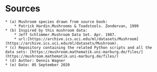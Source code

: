 # Sources #
	* (a) Mushroom species drawn from source book:
		* Patrick Hardin.Mushrooms & Toadstools. Zondervan, 1999
	* (b) Inspired by this mushroom data:
		* Jeff Schlimmer.Mushroom Data Set. Apr. 1987.
		* url:[https://archive.ics.uci.edu/ml/datasets/Mushroom](https://archive.ics.uci.edu/ml/datasets/Mushroom).
	* (c) Repository containing the related Python scripts and all the data sets: [https://mushroom.mathematik.uni-marburg.de/files/](https://mushroom.mathematik.uni-marburg.de/files/) 
	* (d) Author: Dennis Wagner
	* (e) Date: 05 September 2020
